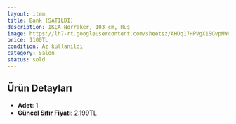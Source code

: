 ```yaml
---
layout: item
title: Bank (SATILDI)
description: IKEA Norraker, 103 cm, Huş
image: https://lh7-rt.googleusercontent.com/sheetsz/AHOq17HPVgX1SGvpNW6Nb5wTE7nDeuAasOHhy3oYXWW_c4D0tOOC-2lN4EGlj9DnOds-kqfX1HWnMZQdGnqUu9xyCQ32gTaA0bpbSBTSSWLj04Lh9tq5JYkcgF4EL3A-SfsmETDo7Ngt=w132-h20?key=2U9y3bet6twSOujF3SfoMA
price: 1100TL
condition: Az kullanıldı
category: Salon
status: sold
---
```


## Ürün Detayları
- **Adet**: 1
- **Güncel Sıfır Fiyatı**: 2.199TL
